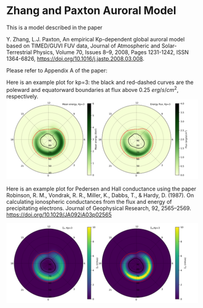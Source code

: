 # Zhang and Paxton Auroral Model
This is a model described in the paper

Y. Zhang, L.J. Paxton, An empirical Kp-dependent global auroral model based on TIMED/GUVI FUV data, Journal of Atmospheric and Solar-Terrestrial Physics, Volume 70, Issues 8–9, 2008, Pages 1231-1242, ISSN 1364-6826, https://doi.org/10.1016/j.jastp.2008.03.008.

Please refer to Appendix A of the paper:

Here is an example plot for kp=3: the black and red-dashed curves are the poleward and equatorward boundaries at flux above 0.25 $erg/s/cm^{2}$, respectively.
![alt text](https://github.com/FasilGibdaw/ZhangPaxtonAuroralModel/blob/main/ZhangPaxtonModel_KP3.png)

Here is an example plot for Pedersen and Hall conductance using the paper 
Robinson, R. M., Vondrak, R. R., Miller, K., Dabbs, T., & Hardy, D. (1987). On calculating ionospheric conductances from the flux and energy
of precipitating electrons. Journal of Geophysical Research, 92, 2565–2569. https://doi.org/10.1029/JA092iA03p02565

![alt text](https://github.com/FasilGibdaw/ZhangPaxtonAuroralModel/blob/main/ZhangPaxtonModel_KP3_conductance.png)
